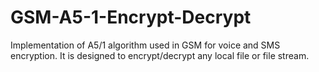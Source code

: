 # GSM-A5-1-Encrypt-Decrypt
Implementation of A5/1 algorithm used in GSM for voice and SMS encryption.  It is designed to encrypt/decrypt any local file or file stream.
